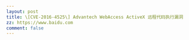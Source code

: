 ```yaml
---
layout: post
title: \[CVE-2016-4525\] Advantech WebAccess ActiveX 远程代码执行漏洞
zz: https://www.baidu.com
comment: false
---
```

